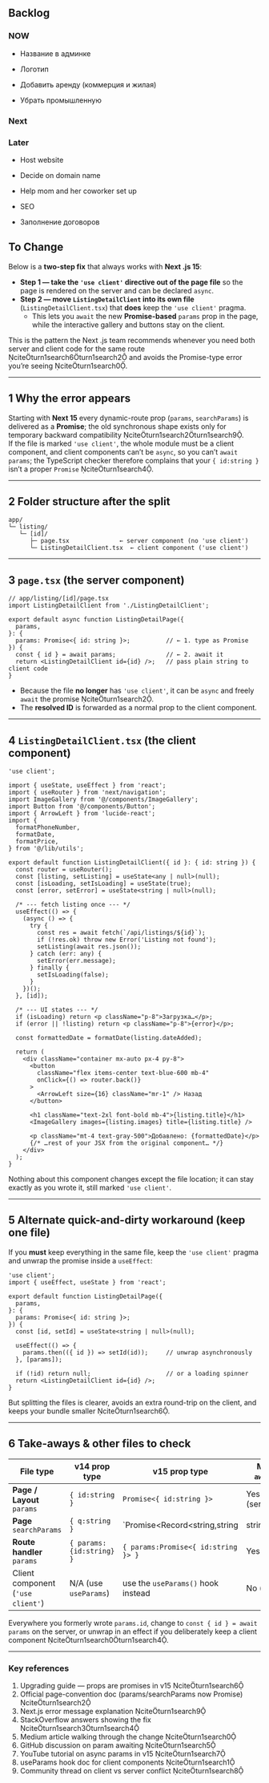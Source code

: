 ## Backlog


### NOW

- Название в админке
- Логотип

- Добавить аренду (коммерция и жилая)

- Убрать промышленную

### Next

### Later

- Host website
- Decide on domain name
- Help mom and her coworker set up
- SEO

- Заполнение договоров




## To Change

Below is a **two-step fix** that always works with **Next .js 15**:

* **Step 1 — take the `'use client'` directive out of the page file** so the page is rendered on the server and can be declared `async`.  
* **Step 2 — move `ListingDetailClient` into its own file** (`ListingDetailClient.tsx`) that **does** keep the `'use client'` pragma.  
  * This lets you `await` the new **Promise-based** `params` prop in the page, while the interactive gallery and buttons stay on the client.

This is the pattern the Next .js team recommends whenever you need both server and client code for the same route citeturn1search6turn1search2 and avoids the Promise-type error you’re seeing citeturn1search0.

---

## 1  Why the error appears

Starting with **Next 15** every dynamic-route prop (`params`, `searchParams`) is delivered as a **Promise**; the old synchronous shape exists only for temporary backward compatibility citeturn1search2turn1search9.  
If the file is marked `'use client'`, the whole module must be a client component, and client components can’t be `async`, so you can’t `await params`; the TypeScript checker therefore complains that your `{ id:string }` isn’t a proper `Promise` citeturn1search4.

---

## 2  Folder structure after the split

```
app/
└─ listing/
   └─ [id]/
      ├─ page.tsx              ← server component (no 'use client')
      └─ ListingDetailClient.tsx  ← client component ('use client')
```

---

## 3  `page.tsx` (the server component)

```tsx
// app/listing/[id]/page.tsx
import ListingDetailClient from './ListingDetailClient';

export default async function ListingDetailPage({
  params,
}: {
  params: Promise<{ id: string }>;          // ← 1. type as Promise
}) {
  const { id } = await params;              // ← 2. await it
  return <ListingDetailClient id={id} />;   // pass plain string to client code
}
```

* Because the file **no longer** has `'use client'`, it can be `async` and freely `await` the promise citeturn1search2.  
* The **resolved ID** is forwarded as a normal prop to the client component.

---

## 4  `ListingDetailClient.tsx` (the client component)

```tsx
'use client';

import { useState, useEffect } from 'react';
import { useRouter } from 'next/navigation';
import ImageGallery from '@/components/ImageGallery';
import Button from '@/components/Button';
import { ArrowLeft } from 'lucide-react';
import {
  formatPhoneNumber,
  formatDate,
  formatPrice,
} from '@/lib/utils';

export default function ListingDetailClient({ id }: { id: string }) {
  const router = useRouter();
  const [listing, setListing] = useState<any | null>(null);
  const [isLoading, setIsLoading] = useState(true);
  const [error, setError] = useState<string | null>(null);

  /* --- fetch listing once --- */
  useEffect(() => {
    (async () => {
      try {
        const res = await fetch(`/api/listings/${id}`);
        if (!res.ok) throw new Error('Listing not found');
        setListing(await res.json());
      } catch (err: any) {
        setError(err.message);
      } finally {
        setIsLoading(false);
      }
    })();
  }, [id]);

  /* --- UI states --- */
  if (isLoading) return <p className="p-8">Загрузка…</p>;
  if (error || !listing) return <p className="p-8">{error}</p>;

  const formattedDate = formatDate(listing.dateAdded);

  return (
    <div className="container mx-auto px-4 py-8">
      <button
        className="flex items-center text-blue-600 mb-4"
        onClick={() => router.back()}
      >
        <ArrowLeft size={16} className="mr-1" /> Назад
      </button>

      <h1 className="text-2xl font-bold mb-4">{listing.title}</h1>
      <ImageGallery images={listing.images} title={listing.title} />

      <p className="mt-4 text-gray-500">Добавлено: {formattedDate}</p>
      {/* …rest of your JSX from the original component… */}
    </div>
  );
}
```

Nothing about this component changes except the file location; it can stay exactly as you wrote it, still marked `'use client'`.

---

## 5  Alternate quick-and-dirty workaround (keep one file)

If you **must** keep everything in the same file, keep the `'use client'` pragma and unwrap the promise inside a `useEffect`:

```tsx
'use client';
import { useEffect, useState } from 'react';

export default function ListingDetailPage({
  params,
}: {
  params: Promise<{ id: string }>;
}) {
  const [id, setId] = useState<string | null>(null);

  useEffect(() => {
    params.then(({ id }) => setId(id));     // unwrap asynchronously
  }, [params]);

  if (!id) return null;                     // or a loading spinner
  return <ListingDetailClient id={id} />;
}
```

But splitting the files is clearer, avoids an extra round-trip on the client, and keeps your bundle smaller citeturn1search6.

---

## 6  Take-aways & other files to check

| File type                     | v14 prop type             | v15 prop type                              | Must `await`? |
| ----------------------------- | ------------------------- | ------------------------------------------ | ------------- |
| **Page / Layout** `params`    | `{ id:string }`           | `Promise<{ id:string }>`                   | Yes (server)  |
| **Page** `searchParams`       | `{ q:string }`            | `Promise<Record<string,string|string[]>>`  | Yes           |
| **Route handler** `params`    | `{ params:{id:string} }`  | `{ params:Promise<{ id:string }> }`        | Yes           |
| Client component (`'use client'`) | N/A (use `useParams`) | use the `useParams()` hook instead         | No (hook)     |

Everywhere you formerly wrote `params.id`, change to `const { id } = await params` on the server, or unwrap in an effect if you deliberately keep a client component citeturn1search0turn1search4.

---

### Key references

1. Upgrading guide — props are promises in v15 citeturn1search6  
2. Official page-convention doc (params/searchParams now Promise) citeturn1search2  
3. Next.js error message explanation citeturn1search9  
4. StackOverflow answers showing the fix citeturn1search3turn1search4  
5. Medium article walking through the change citeturn1search0  
6. GitHub discussion on param awaiting citeturn1search5  
7. YouTube tutorial on async params in v15 citeturn1search7  
8. useParams hook doc for client components citeturn1search1  
9. Community thread on client vs server conflict citeturn1search8